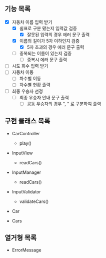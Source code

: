## 기능 목록
- [x] 자동차 이름 입력 받기
  - [x] 쉼표로 구분 됐는지 입력값 검증
    - [x] 잘못된 입력의 경우 에러 문구 출력
  - [x] 이름의 길이가 5자 이하인지 검증
    - [x] 5자 초과의 경우 에러 문구 출력
  - [ ] 중복되는 이름이 있는지 검증
    - [ ] 중복시 에러 문구 출력
- [ ] 시도 회수 입력 받기
- [ ] 자동차 이동
  - [ ] 차수별 이동
  - [ ] 차수별 현황 출력
- [ ] 최종 우승자 선정
  - [ ] 최종 우승자 안내 문구 출력
    - [ ] 공동 우승자의 경우 ", " 로 구분하여 출력

## 구현 클래스 목록
- CarController
  - play()

- InputView
  - readCars()

- InputManager
  - readCars()

- InputValidator
  - validateCars()

- Car

- Cars

## 열거형 목록
- ErrorMessage